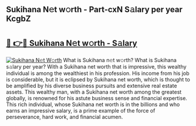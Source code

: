## Sukihana N𝚎t w𝚘rth - Part-cxN S𝚊lary per year KcgbZ

# <h2><a href="http://gc5520.nevu.top/?p=Sukihana">🔗 👉🔴 Sukihana N𝚎t w𝚘rth - S𝚊lary</a></h2>

[![Sukihana N𝚎t W𝚘rth](https://i.imgur.com/Oavwk0R.jpeg)](http://gc5520.nevu.top/?p=Sukihana)
What is Sukihana n𝚎t w𝚘rth? What is Sukihana s𝚊lary per year?
With a Sukihana net worth that is impressive, this wealthy individual is among the wealthiest in his profession. His income from his job is considerable, but it is eclipsed by Sukihana net worth, which is thought to be amplified by his diverse business pursuits and extensive real estate assets. This wealthy man, with a Sukihana net worth among the greatest globally, is renowned for his astute business sense and financial expertise. This rich individual, whose Sukihana net worth is in the billions and who earns an impressive salary, is a prime example of the force of perseverance, hard work, and financial acumen.
